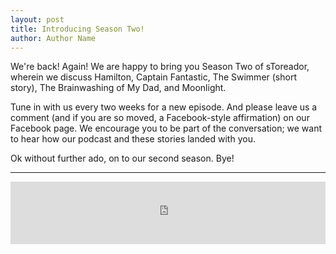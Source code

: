 ```yaml
---
layout: post
title: Introducing Season Two!
author: Author Name
---
```


We're back! Again! We are happy to bring you Season Two of sToreador, wherein we discuss Hamilton, Captain Fantastic, The Swimmer (short story), The Brainwashing of My Dad, and Moonlight. 

Tune in with us every two weeks for a new episode. And please leave us a comment (and if you are so moved, a Facebook-style affirmation) on our Facebook page. We encourage you to be part of the conversation; we want to hear how our podcast and these stories landed with you.

Ok without further ado, on to our second season. Bye!

----- 

<iframe src="https://www.podbean.com/media/player/ss7pc-83ef0c?from=yiiadmin&skin=1&btn-skin=109&share=1&fonts=Helvetica&auto=0&download=0&rtl=0" scrolling="no" data-name="pb-iframe-player" width="100%" height="100" frameborder="0"></iframe>
